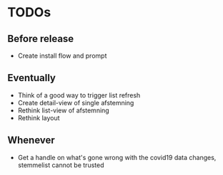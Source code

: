 # TODOs

## Before release

- Create install flow and prompt

## Eventually

- Think of a good way to trigger list refresh
- Create detail-view of single afstemning
- Rethink list-view of afstemning
- Rethink layout

## Whenever

- Get a handle on what's gone wrong with the covid19 data changes, stemmelist cannot be trusted
